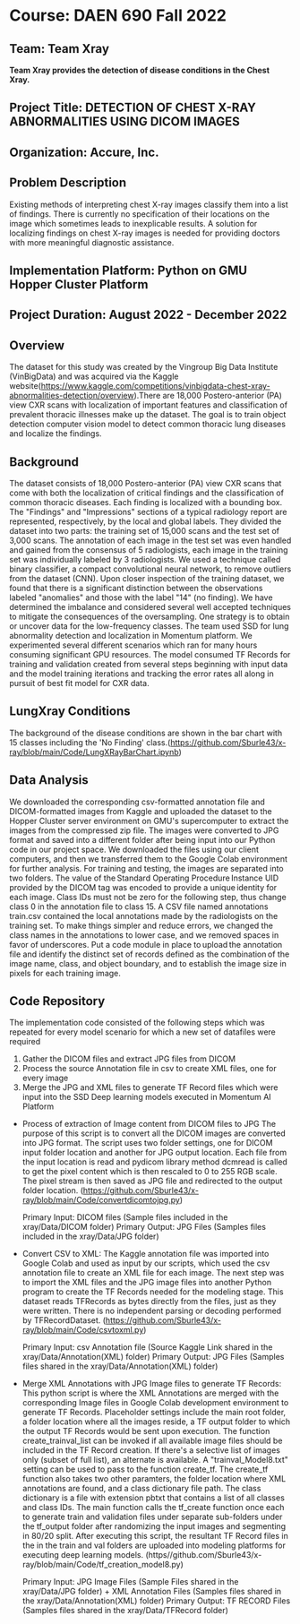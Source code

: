 # Course: DAEN 690 Fall 2022
## Team: Team Xray
__Team Xray provides the detection of disease conditions in the Chest Xray.__

## Project Title: DETECTION OF CHEST X-RAY ABNORMALITIES USING DICOM IMAGES
## Organization: Accure, Inc.

## Problem Description
Existing methods of interpreting chest X-ray images classify them into a list of findings. There is currently no specification of their locations on the image which sometimes leads to inexplicable results. A solution for localizing findings on chest X-ray images is needed for providing doctors with more meaningful diagnostic assistance.

## Implementation Platform: Python on GMU Hopper Cluster Platform

## Project Duration: August 2022 - December 2022
## Overview
The dataset for this study was created by the Vingroup Big Data Institute (VinBigData) and was acquired via the Kaggle website(https://www.kaggle.com/competitions/vinbigdata-chest-xray-abnormalities-detection/overview).There are 18,000 Postero-anterior (PA) view CXR scans with localization of important features and classification of prevalent thoracic illnesses make up the dataset. The goal is to train object detection computer vision model to detect common thoracic lung diseases and localize the findings.
## Background
The dataset consists of 18,000 Postero-anterior (PA) view CXR scans that come with both the localization of critical findings and the classification of common thoracic diseases. Each finding is localized with a bounding box. The "Findings" and "Impressions" sections of a typical radiology report are represented, respectively, by the local and global labels. They divided the dataset into two parts: the training set of 15,000 scans and the test set of 3,000 scans. The annotation of each image in the test set was even handled and gained from the consensus of 5 radiologists, each image in the training set was individually labeled by 3 radiologists. We used a technique called binary classifier, a compact convolutional neural network, to remove outliers from the dataset (CNN). Upon closer inspection of the training dataset, we found that there is a significant distinction between the observations labeled "anomalies" and those with the label "14" (no finding). We have determined the imbalance and considered several well accepted techniques to mitigate the consequences of the oversampling. One strategy is to obtain or uncover data for the low-frequency classes. The team used SSD for lung abnormality detection and localization in Momentum platform. We experimented several different scenarios which ran for many hours consuming significant GPU resources. The model consumed TF Records for training and validation created from several steps beginning with input data and the model training iterations and tracking the error rates all along in pursuit of best fit model for CXR data.
## LungXray Conditions
The background of the disease conditions are shown in the bar chart with 15 classes including the 'No Finding' class.(https://github.com/Sburle43/x-ray/blob/main/Code/LungXRayBarChart.ipynb)
## Data Analysis
We downloaded the corresponding csv-formatted annotation file and DICOM-formatted images from Kaggle and uploaded the dataset to the Hopper Cluster server environment on GMU's supercomputer to extract the images from the compressed zip file. The images were converted to JPG format and saved into a different folder after being input into our Python code in our project space. We downloaded the files using our client computers, and then we transferred them to the Google Colab environment for further analysis. For training and testing, the images are separated into two folders. The value of the Standard Operating Procedure Instance UID provided by the DICOM tag was encoded to provide a unique identity for each image. Class IDs must not be zero for the following step, thus change class 0 in the annotation file to class 15. A CSV file named annotations train.csv contained the local annotations made by the radiologists on the training set. To make things simpler and reduce errors, we changed the class names in the annotations to lower case, and we removed spaces in favor of underscores. Put a code module in place to upload the annotation file and identify the distinct set of records defined as the combination of the image name, class, and object boundary, and to establish the image size in pixels for each training image.
## Code Repository
The implementation code consisted of the following steps which was repeated for every model scenario for which a new set of datafiles were required 
  1. Gather the DICOM files and extract JPG files from DICOM 
  2. Process the source Annotation file in csv to create XML files, one for every image 
  3. Merge the JPG and XML files to generate TF Record files which were input into the SSD Deep learning models executed in Momentum AI Platform

* Process of extraction of Image content from DICOM files to JPG
The purpose of this script is to convert all the DICOM images are converted into JPG format. The script uses two folder settings, one for DICOM input folder location and another for JPG output location. Each file from the input location is read and pydicom library method dcmread is called to get the pixel content which is then rescaled to 0 to 255 RGB scale. The pixel stream is then saved as JPG file and redirected to the output folder location.  (https://github.com/Sburle43/x-ray/blob/main/Code/convertdicomtojpg.py)

  Primary Input: DICOM files (Sample files included in the xray/Data/DICOM folder)
  Primary Output: JPG Files (Samples files included in the xray/Data/JPG folder)

* Convert CSV to XML:
The Kaggle annotation file was imported into Google Colab and used as input by our scripts, which used the csv annotation file to create an XML file for each image. The next step was to import the XML files and the JPG image files into another Python program to create the TF Records needed for the modeling stage. This dataset reads TFRecords as bytes directly from the files, just as they were written. There is no independent parsing or decoding performed by TFRecordDataset.  (https://github.com/Sburle43/x-ray/blob/main/Code/csvtoxml.py)

  Primary Input: csv Annotation file (Source Kaggle Link shared in the xray/Data/Annotation(XML) folder)
  Primary Output: JPG Files (Samples files shared in the xray/Data/Annotation(XML) folder)

* Merge XML Annotations with JPG Image files to generate TF Records:
This python script is where the XML Annotations are merged with the corresponding Image files in Google Colab development environment to generate TF Records. Placeholder settings include the main root folder, a folder location where all the images reside, a TF output folder to which the output TF Records would be sent upon execution. The function create_trainval_list can be invoked if all available image files should be included in the TF Record creation. If there's a selective list of images only (subset of full list), an alternate is available. A "trainval_Model8.txt" setting can be used to pass to the function create_tf. The create_tf function also takes two other paramters, the folder location where XML annotations are found, and a class dictionary file path. The class dictionary is a file with extension pbtxt that contains a list of all classes and class IDs. The main function calls the tf_create function once each to generate train and validation files under separate sub-folders under the tf_output folder after randomizing the input images and segmenting in 80/20 split. After executing this script, the resultant TF Record files in the in the train and val folders are uploaded into modeling platforms for executing deep learning models. (https//github.com/Sburle43/x-ray/blob/main/Code/tf_creation_model8.py)

  Primary Input: JPG Image Files (Sample Files shared in the xray/Data/JPG folder) + XML Annotation Files (Samples files shared in the xray/Data/Annotation(XML) folder)
  Primary Output: TF RECORD Files (Samples files shared in the xray/Data/TFRecord folder)
